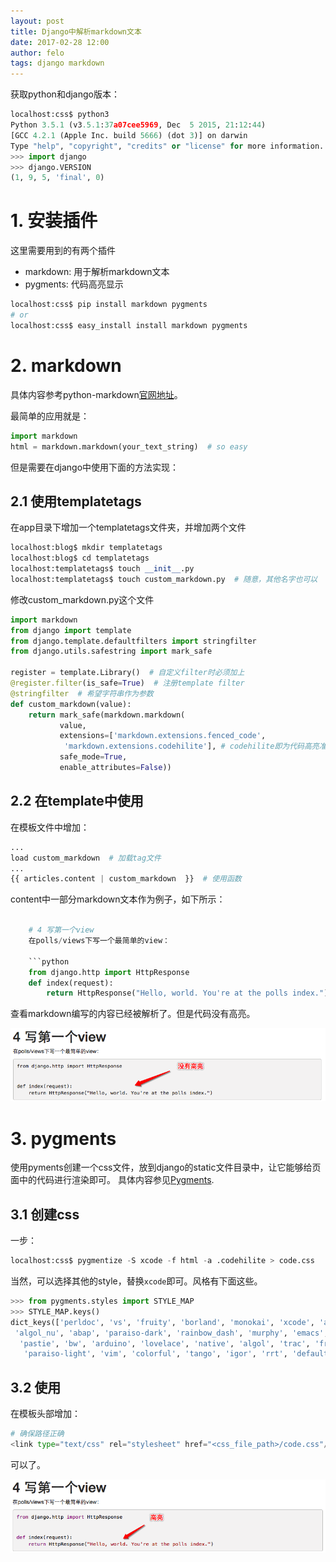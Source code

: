 ```yaml
---
layout: post
title: Django中解析markdown文本
date: 2017-02-28 12:00
author: felo
tags: django markdown
---
```






获取python和django版本：

```python
localhost:css$ python3
Python 3.5.1 (v3.5.1:37a07cee5969, Dec  5 2015, 21:12:44)
[GCC 4.2.1 (Apple Inc. build 5666) (dot 3)] on darwin
Type "help", "copyright", "credits" or "license" for more information.
>>> import django
>>> django.VERSION
(1, 9, 5, 'final', 0)
```

# 1. 安装插件

这里需要用到的有两个插件

- markdown: 用于解析markdown文本
- pygments: 代码高亮显示

```python
localhost:css$ pip install markdown pygments
# or
localhost:css$ easy_install install markdown pygments
```

# 2. markdown

具体内容参考python-markdown[官网地址](https://pythonhosted.org/Markdown)。

最简单的应用就是：

```python
import markdown
html = markdown.markdown(your_text_string)  # so easy
```

但是需要在django中使用下面的方法实现：

## 2.1 使用templatetags

在app目录下增加一个templatetags文件夹，并增加两个文件

```python
localhost:blog$ mkdir templatetags
localhost:blog$ cd templatetags
localhost:templatetags$ touch __init__.py
localhost:templatetags$ touch custom_markdown.py  # 随意，其他名字也可以
```

修改custom_markdown.py这个文件

```python
import markdown
from django import template
from django.template.defaultfilters import stringfilter
from django.utils.safestring import mark_safe

register = template.Library()  # 自定义filter时必须加上
@register.filter(is_safe=True)  # 注册template filter
@stringfilter  # 希望字符串作为参数
def custom_markdown(value):
    return mark_safe(markdown.markdown(
           value,
           extensions=['markdown.extensions.fenced_code',
            'markdown.extensions.codehilite'], # codehilite即为代码高亮准备
           safe_mode=True,
           enable_attributes=False))
```

## 2.2 在template中使用

在模板文件中增加：

```python
...
load custom_markdown  # 加载tag文件
...
{{ articles.content | custom_markdown  }}  # 使用函数

```

content中一部分markdown文本作为例子，如下所示：

```python

    # 4 写第一个view
    在polls/views下写一个最简单的view：

    ```python
    from django.http import HttpResponse
    def index(request):
        return HttpResponse("Hello, world. You're at the polls index.")

```


查看markdown编写的内容已经被解析了。但是代码没有高亮。

![](/images/2017-02-28-Django使用markdown和pygments/markdown_code.png)


# 3. pygments

使用pyments创建一个css文件，放到django的static文件目录中，让它能够给页面中的代码进行渲染即可。
具体内容参见[Pygments](http://pygments.org/).

## 3.1 创建css

一步：

```python
localhost:css$ pygmentize -S xcode -f html -a .codehilite > code.css
```

当然，可以选择其他的style，替换`xcode`即可。风格有下面这些。

```python
>>> from pygments.styles import STYLE_MAP
>>> STYLE_MAP.keys()
dict_keys(['perldoc', 'vs', 'fruity', 'borland', 'monokai', 'xcode', 'autumn',
 'algol_nu', 'abap', 'paraiso-dark', 'rainbow_dash', 'murphy', 'emacs', 'manni',
  'pastie', 'bw', 'arduino', 'lovelace', 'native', 'algol', 'trac', 'friendly',
   'paraiso-light', 'vim', 'colorful', 'tango', 'igor', 'rrt', 'default'])
```

## 3.2 使用

在模板头部增加：

```python
# 确保路径正确
<link type="text/css" rel="stylesheet" href="<css_file_path>/code.css"/>
```

可以了。

![](/images/2017-02-28-Django使用markdown和pygments/markdown_codehilite.png)
